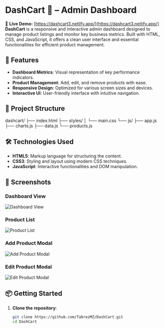# DashCart 🛒 – Admin Dashboard

🔗 **Live Demo:** [https://dashcart3.netlify.app/](https://dashcart3.netlify.app/)
**DashCart** is a responsive and interactive admin dashboard designed to manage product listings and monitor key business metrics. Built with HTML, CSS, and JavaScript, it offers a clean user interface and essential functionalities for efficient product management.

## 🚀 Features

- **Dashboard Metrics**: Visual representation of key performance indicators.
- **Product Management**: Add, edit, and remove products with ease.
- **Responsive Design**: Optimized for various screen sizes and devices.
- **Interactive UI**: User-friendly interface with intuitive navigation.

## 📁 Project Structure
dashcart/
├── index.html
├── styles/
│ └── main.css
└── js/
├── app.js
├── charts.js
├── data.js
└── products.js

## 🛠 Technologies Used

- **HTML5**: Markup language for structuring the content.
- **CSS3**: Styling and layout using modern CSS techniques.
- **JavaScript**: Interactive functionalities and DOM manipulation.

## 📸 Screenshots

### Dashboard View

![Dashboard View](https://github.com/user-attachments/assets/1d36a7d0-837e-4918-ac8b-7ad58dedcbcd)

### Product List

![Product List](https://github.com/user-attachments/assets/eed6298f-7b96-4a30-8199-c185580dc29a)

### Add Product Modal
![Add Product Modal](https://github.com/user-attachments/assets/2346602b-24fb-4b84-8ca8-1f872eebeda9)

### Edit Product Modal

![Edit Product Modal](https://github.com/user-attachments/assets/c74833f1-eda8-4a92-8e5b-63992fb59a21)


## 📦 Getting Started

1. **Clone the repository**:

   ```bash
   git clone https://github.com/TabrezMZ/DashCart.git
   cd DashCart
```


